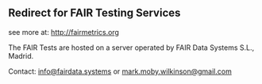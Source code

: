 ## Redirect for FAIR Testing Services

see more at:  http://fairmetrics.org

The FAIR Tests are hosted on a server operated by FAIR Data Systems S.L., Madrid.

Contact: info@fairdata.systems  or mark.moby.wilkinson@gmail.com  
